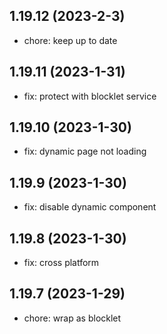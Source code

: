 ## 1.19.12 (2023-2-3)

- chore: keep up to date

## 1.19.11 (2023-1-31)

- fix: protect with blocklet service

## 1.19.10 (2023-1-30)

- fix: dynamic page not loading

## 1.19.9 (2023-1-30)

- fix: disable dynamic component

## 1.19.8 (2023-1-30)

- fix: cross platform

## 1.19.7 (2023-1-29)

- chore: wrap as blocklet
